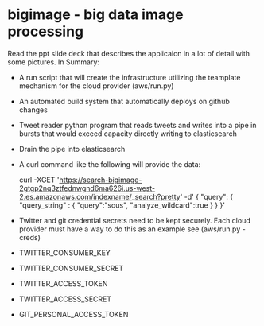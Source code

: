 # bigimage - big data image processing
Read the ppt slide deck that describes the applicaion in a lot of detail with some pictures.  In Summary:
* A run script that will create the infrastructure utilizing the teamplate mechanism for the cloud provider (aws/run.py)
* An automated build system that automatically deploys on github changes
* Tweet reader python program that reads tweets and writes into a pipe in bursts that would exceed capacity directly writing to elasticsearch
* Drain the pipe into elasticsearch
* A curl command like the following will provide the data:

    curl -XGET 'https://search-bigimage-2gtgp2nq3ztfednwgnd6ma626i.us-west-2.es.amazonaws.com/indexname/_search?pretty' -d'
    {
        "query": {
            "query_string" : {
                "query":"sous",
                "analyze_wildcard":true
            }
        }
    }'

* Twitter and git credential secrets  need to be kept securely.
Each cloud provider must have a way to do this as an example see (aws/run.py -creds)
 * TWITTER_CONSUMER_KEY
 * TWITTER_CONSUMER_SECRET
 * TWITTER_ACCESS_TOKEN
 * TWITTER_ACCESS_SECRET
 * GIT_PERSONAL_ACCESS_TOKEN


